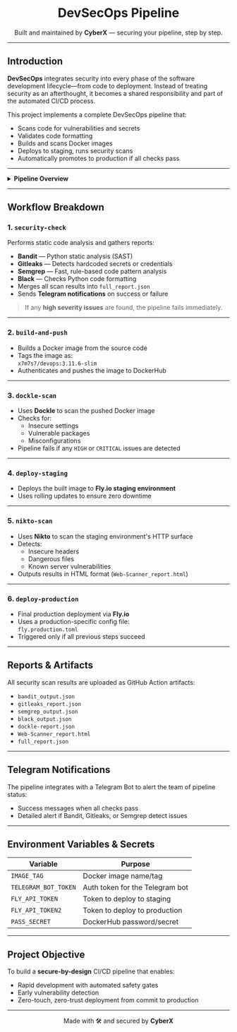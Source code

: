 <h1 align="center"> DevSecOps Pipeline</h1>
<p align="center">
  Built and maintained by <strong>CyberX</strong> — securing your pipeline, step by step.
</p>

---

##  Introduction

**DevSecOps** integrates security into every phase of the software development lifecycle—from code to deployment. Instead of treating security as an afterthought, it becomes a shared responsibility and part of the automated CI/CD process.

This project implements a complete DevSecOps pipeline that:

- Scans code for vulnerabilities and secrets
- Validates code formatting
- Builds and scans Docker images
- Deploys to staging, runs security scans
- Automatically promotes to production if all checks pass

---

<details>
<summary><strong> Pipeline Overview</strong></summary><br>

| Stage | Tool/Task | Description |
|-------|-----------|-------------|
| Trigger | `push` to `main` | Starts the pipeline |
| Code Scanning | Bandit, Gitleaks, Semgrep, Black | Static analysis and formatting checks |
| Notifications | Telegram Bot | Sends success/failure alerts |
| Docker Build | Docker | Builds and pushes container image |
| Image Scan | Dockle | Checks for security best practices |
| Staging Deploy | Fly.io | Deploys to staging environment |
| Web Scan | Nikto | Scans live staging app for web vulns |
| Production Deploy | Fly.io | Deploys to production if everything passes |

</details>

---

##  Workflow Breakdown

###  1. `security-check`

Performs static code analysis and gathers reports:

-  **Bandit** — Python static analysis (SAST)
-  **Gitleaks** — Detects hardcoded secrets or credentials
-  **Semgrep** — Fast, rule-based code pattern analysis
-  **Black** — Checks Python code formatting
-  Merges all scan results into `full_report.json`
-  Sends **Telegram notifications** on success or failure

>  If any **high severity issues** are found, the pipeline fails immediately.

---

###  2. `build-and-push`

- Builds a Docker image from the source code
- Tags the image as:  
  `x7m7s7/devops:3.11.6-slim`
- Authenticates and pushes the image to DockerHub

---

###  3. `dockle-scan`

- Uses **Dockle** to scan the pushed Docker image
- Checks for:
  - Insecure settings
  - Vulnerable packages
  - Misconfigurations
-  Pipeline fails if any `HIGH` or `CRITICAL` issues are detected

---

###  4. `deploy-staging`

- Deploys the built image to **Fly.io staging environment**
- Uses rolling updates to ensure zero downtime

---

###  5. `nikto-scan`

- Uses **Nikto** to scan the staging environment's HTTP surface
- Detects:
  - Insecure headers
  - Dangerous files
  - Known server vulnerabilities
- Outputs results in HTML format (`Web-Scanner_report.html`)

---

###  6. `deploy-production`

- Final production deployment via **Fly.io**
- Uses a production-specific config file:  
  `fly.production.toml`
- Triggered only if all previous steps succeed

---

##  Reports & Artifacts

All security scan results are uploaded as GitHub Action artifacts:

- `bandit_output.json`
- `gitleaks_report.json`
- `semgrep_output.json`
- `black_output.json`
- `dockle-report.json`
- `Web-Scanner_report.html`
- `full_report.json`

---

##  Telegram Notifications

The pipeline integrates with a Telegram Bot to alert the team of pipeline status:

-  Success messages when all checks pass
-  Detailed alert if Bandit, Gitleaks, or Semgrep detect issues

---

##  Environment Variables & Secrets

| Variable | Purpose |
|----------|---------|
| `IMAGE_TAG` | Docker image name/tag |
| `TELEGRAM_BOT_TOKEN` | Auth token for the Telegram bot |
| `FLY_API_TOKEN` | Token to deploy to staging |
| `FLY_API_TOKEN2` | Token to deploy to production |
| `PASS_SECRET` | DockerHub password/secret |

---

##  Project Objective

To build a **secure-by-design** CI/CD pipeline that enables:

- Rapid development with automated safety gates
- Early vulnerability detection
- Zero-touch, zero-trust deployment from commit to production

---

<p align="center">
  Made with 🛠️ and secured by <strong>CyberX</strong>
</p>
